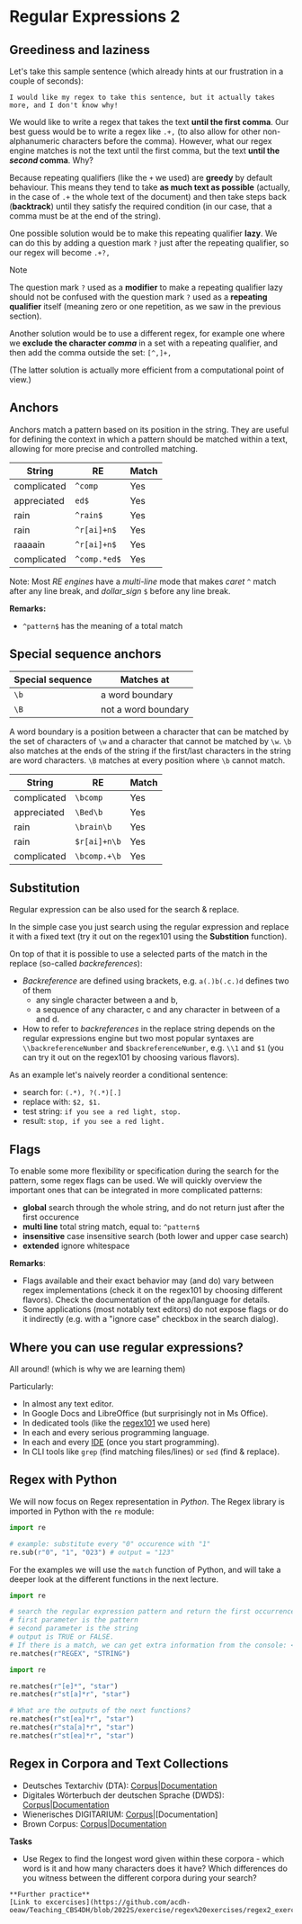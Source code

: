 # Regular Expressions 2

## Greediness and laziness

Let's take this sample sentence (which already hints at our frustration in a couple of seconds):

```
I would like my regex to take this sentence, but it actually takes more, and I don't know why!
```

We would like to write a regex that takes the text **until the first comma**. Our best guess would be to write a regex like `.+,` (to also allow for other non-alphanumeric characters before the comma). However, what our regex engine matches is not the text until the first comma, but the text **until the *second* comma**. Why?

Because repeating qualifiers (like the `+` we used) are **greedy** by default behaviour. This means they tend to take **as much text as possible** (actually, in the case of `.+` the whole text of the document) and then take steps back (**backtrack**) until they satisfy the required condition (in our case, that a comma must be at the end of the string).

One possible solution would be to make this repeating qualifier **lazy**. We can do this by adding a question mark `?` just after the repeating qualifier, so our regex will become `.+?,`

> [!NOTE]
>
> The question mark `?` used as a **modifier** to make a repeating qualifier lazy should not be confused with the question mark `?` used as a **repeating qualifier** itself (meaning zero or one repetition, as we saw in the previous section).

Another solution would be to use a different regex, for example one where we **exclude the character *comma*** in a set with a repeating qualifier, and then add the comma outside the set: `[^,]+,`

(The latter solution is actually more efficient from a computational point of view.)

## Anchors

Anchors match a pattern based on its position in the string. They are useful for defining the context in which a pattern should be matched within a text, allowing for more precise and controlled matching.<br>


<!-- #### Examples:

| String | RE | Match |
| --- | --- | --- |
| complicated | `^comp` | Yes |
| appreciated | `ed$` | Yes |
| rain | `^rain$` | Yes |
| rain | `^r[ai]+n$` | Yes |
| complicated | `^comp.*ed$` | Yes |

### Special sequence anchors

| Special sequence |  Matches at |
| --- | --- |
| `\b` | a word boundary |
| `\B` | not a word boundary |

A word boundary is a position between a character that can be matched by the set of characters of `\w` and a character that cannot be matched by `\w`. `\b` also matches at the ends of the string if the first/last characters in the string are word characters. `\B` matches at every position where `\b` cannot match.

| String | RE | Match |
| --- | --- | --- |
| complicated | `\bcomp` | Yes |
| appreciated | `\Bed\b` | Yes |
| rain | `\brain\b` | Yes |
| rain | `$r[ai]+n\b` | Yes |
| complicated | `\bcomp.+\b` | Yes | -->


| String      | RE           | Match |
| ----------- | ------------ | ----- |
| complicated | `^comp`      | Yes   |
| appreciated | `ed$`        | Yes   |
| rain        | `^rain$`     | Yes   |
| rain        | `^r[ai]+n$`  | Yes   |
| raaaain     | `^r[ai]+n$`  | Yes   |
| complicated | `^comp.*ed$` | Yes   |


Note: Most _RE engines_ have a _multi-line_ mode that makes _caret_ `^` match after any line break, and _dollar_sign_ `$` before any line break.

**Remarks:**

- `^pattern$` has the meaning of a total match

## Special sequence anchors

| Special sequence | Matches at          |
| ---------------- | ------------------- |
| `\b`             | a word boundary     |
| `\B`             | not a word boundary |

A word boundary is a position between a character that can be matched by the set of characters of `\w` and a character that cannot be matched by `\w`. `\b` also matches at the ends of the string if the first/last characters in the string are word characters. `\B` matches at every position where `\b` cannot match.

| String      | RE           | Match |
| ----------- | ------------ | ----- |
| complicated | `\bcomp`     | Yes   |
| appreciated | `\Bed\b`     | Yes   |
| rain        | `\brain\b`   | Yes   |
| rain        | `$r[ai]+n\b` | Yes   |
| complicated | `\bcomp.+\b` | Yes   |

## Substitution

Regular expression can be also used for the search & replace.

In the simple case you just search using the regular expression and replace it with a fixed text (try it out on the regex101 using the **Substition** function).

On top of that it is possible to use a selected parts of the match in the replace (so-called _backreferences_):

- _Backreference_ are defined using brackets, e.g. `a(.)b(.c.)d` defines two of them
  - any single character between a and b,
  - a sequence of any character, c and any character in between of a and d.
- How to refer to _backreferences_ in the replace string depends on the regular expressions engine but two most popular syntaxes are `\\backreferenceNumber` and `$backreferenceNumber`, e.g. `\\1` and `$1` (you can try it out on the regex101 by choosing various flavors).

As an example let's naively reorder a conditional sentence:

- search for: `(.*), ?(.*)[.]`
- replace with: `$2, $1.`
- test string: `if you see a red light, stop.`
- result: `stop, if you see a red light.`

## Flags

To enable some more flexibility or specification during the search for the pattern, some regex flags can be used. We will quickly overview the important ones that can be integrated in more complicated patterns:

- **global** search through the whole string, and do not return just after the first occurence
- **multi line** total string match, equal to: `^pattern$`
- **insensitive** case insensitive search (both lower and upper case search)
- **extended** ignore whitespace

**Remarks**:

- Flags available and their exact behavior may (and do) vary between regex implementations (check it on the regex101 by choosing different flavors). Check the documentation of the app/language for details.
- Some applications (most notably text editors) do not expose flags or do it indirectly (e.g. with a "ignore case" checkbox in the search dialog).

## Where you can use regular expressions?

All around! (which is why we are learning them)

Particularly:

- In almost any text editor.
- In Google Docs and LibreOffice (but surprisingly not in Ms Office).
- In dedicated tools (like the [regex101](https://regex101.com/) we used here)
- In each and every serious programming language.
- In each and every [IDE](https://en.wikipedia.org/wiki/Integrated_development_environment) (once you start programming).
- In CLI tools like `grep` (find matching files/lines) or `sed` (find & replace).

## Regex with Python

We will now focus on Regex representation in _Python_. The Regex library is imported in Python with the `re` module:

```Python
import re

# example: substitute every "0" occurence with "1"
re.sub(r"0", "1", "023") # output = "123"
```

For the examples we will use the `match` function of Python, and will take a deeper look at the different functions in the next lecture.

```Python
import re

# search the regular expression pattern and return the first occurrence (it checks the match with the beginning of the string)
# first parameter is the pattern
# second parameter is the string
# output is TRUE or FALSE.
# If there is a match, we can get extra information from the console: <re.Match object; span=(first_index, last_index), match='matched_string'>
re.matches(r"REGEX", "STRING")
```

```Python
import re

re.matches(r"[e]*", "star")
re.matches(r"st[a]*r", "star")

# What are the outputs of the next functions?
re.matches(r"st[ea]*r", "star")
re.matches(r"sta[a]*r", "star")
re.matches(r"st[ea]*r", "star")
```

## Regex in Corpora and Text Collections

- Deutsches Textarchiv (DTA): [Corpus](https://www.deutschestextarchiv.de/)|[Documentation](https://www.deutschestextarchiv.de/doku/DDC-suche_hilfe#suche_mit_regul)
- Digitales Wörterbuch der deutschen Sprache (DWDS): [Corpus](https://www.dwds.de/)|[Documentation](https://www.dwds.de/d/korpussuche#re) 
- Wienerisches DIGITARIUM: [Corpus](https://digitarium-app.acdh.oeaw.ac.at/)|[Documentation]
- Brown Corpus: [Corpus](https://app.sketchengine.eu/#dashboard?corpname=preloaded%2Fbrown_1)|[Documentation](https://www.sketchengine.eu/quick-start-guide/concordance-lesson/)

**Tasks**

- Use Regex to find the longest word given within these corpora - which word is it and how many characters does it have? Which differences do you witness between the different corpora during your search?
<!--
- Identify as many street names (e.g. Judengasse, Wallnerstraße) as possible within ...
- Which events that happened on the ... are captured in the ...?

## More ambitious task

If we still have time, we can try to convert a Wikipedia's "year overview" to a spreadsheet (a CSV file).

* Open https://de.wikipedia.org/wiki/2011 . As you can see it's a large page describing what happened in 2011. The information is grouped in various ways: by country, by date or by topic.
* Let's try to choose one grouping and:
  * Extract it from the whole content
  * Split it into single records looking as `"header","content"` (header will be a country for grouping by country, date for grouping by date, etc.), e.g.
    ```
    "2. Januar","Ein Erdbeben der Stärke 7,1 erschüttert Chile."
    "5. Januar","Ein Erdbeben der Stärke 5,4 verursacht im Iran einige Schäden. Es gab 16 Verletzte."
    (...)
    ```
    This is a so-called CSV format which can be easily opened in a spreadsheet app (e.g. Ms Excel).
* To make our lives easier let's work with the [source code](https://de.wikipedia.org/w/index.php?title=2011&action=edit) of the page. Just copy it to any application you like (your favourite text editor or the regex101 or whatever) and try to search & replace it using regular expressions to get to the format mentioned in the previous point.
  * There is no single right result of this task and countless number of regular expressions leading to them. Just play around until you are satsified with the results.
  * It is a complex task so try to divide it into smaller steps, e.g.
    * Start with extracting the part of the whole document you are interested in (note that extracting is the same as "removing the other parts").
    * Then find a way to match the whole "record".
    * Finally try to split each record into header and content.
    -->
    **Further practice**
    [Link to excercises](https://github.com/acdh-oeaw/Teaching_CBS4DH/blob/2022S/exercise/regex%20exercises/regex2_exercise.txt).
